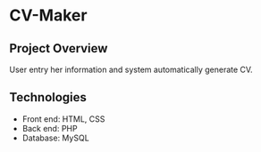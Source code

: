 # CV-Maker

## Project Overview
User entry her information and system automatically generate CV.

## Technologies

- Front end: HTML, CSS
- Back end: PHP
- Database: MySQL

